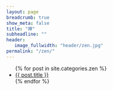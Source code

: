 ```yaml
---
layout: page
breadcrumb: true
show_meta: false
title: "禅"
subheadline: ""
header:
   image_fullwidth: "header/zen.jpg"
permalink: "/zen/"
---
```

<ul>
    {% for post in site.categories.zen %}
    <li><a href="{{ site.url }}{{ site.baseurl }}{{ post.url }}">{{ post.title }}</a></li>
    {% endfor %}
</ul>